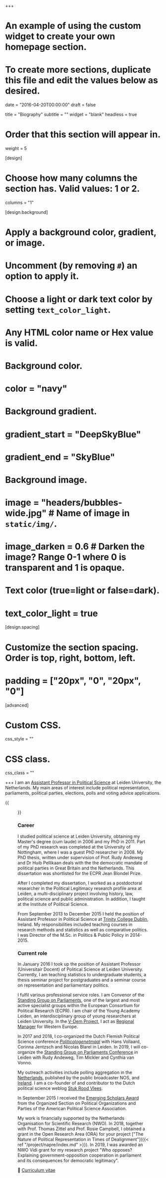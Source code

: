 +++
# An example of using the custom widget to create your own homepage section.
# To create more sections, duplicate this file and edit the values below as desired.

date = "2016-04-20T00:00:00"
draft = false

title = "Biography"
subtitle = ""
widget = "blank"
headless = true

# Order that this section will appear in.
weight = 5

[design]
  # Choose how many columns the section has. Valid values: 1 or 2.
  columns = "1"

[design.background]
  # Apply a background color, gradient, or image.
  #   Uncomment (by removing `#`) an option to apply it.
  #   Choose a light or dark text color by setting `text_color_light`.
  #   Any HTML color name or Hex value is valid.

  # Background color.
  # color = "navy"
  
  # Background gradient.
  # gradient_start = "DeepSkyBlue"
  # gradient_end = "SkyBlue"
  
  # Background image.
  # image = "headers/bubbles-wide.jpg"  # Name of image in `static/img/`.
  # image_darken = 0.6  # Darken the image? Range 0-1 where 0 is transparent and 1 is opaque.

  # Text color (true=light or false=dark).
  # text_color_light = true

[design.spacing]
  # Customize the section spacing. Order is top, right, bottom, left.
  # padding = ["20px", "0", "20px", "0"]

[advanced]
 # Custom CSS. 
 css_style = ""
 
 # CSS class.
 css_class = ""


+++
I am an [Assistant Professor in Political Science](https://www.universiteitleiden.nl/en/staffmembers/tom-louwerse) at Leiden University, the Netherlands. My main areas of interest include political representation, parliaments, political parties, elections, polls and voting advice applications.

{{<figure src="/img/tom-full.jpg" caption="Foto: Monique Shaw" class="floatright" numbered="false">}}

### Career
I studied political science at Leiden University, obtaining my Master's degree (cum laude) in 2006 and my PhD in 2011. Part of my PhD research was completed at the University of Nottingham, where I was a guest PhD researcher in 2008. My PhD thesis, written under supervision of Prof. Rudy Andeweg and Dr Huib Pellikaan deals with the the democratic mandate of political parties in Great Britain and the Netherlands. This dissertation was shortlisted for the ECPR Jean Blondel Prize.

After I completed my dissertation, I worked as a postdoctoral researcher in the Political Legitimacy research profile area at Leiden, a multi-disciplinary project involving history, law, political science and public administration. In addition, I taught at the Institute of Political Science.

From September 2013 to December 2015 I held the position of Assistant Professor in Political Science at [Trinity College Dublin](http://www.tcd.ie/Political_Science/), Ireland. My responsibilities included teaching courses in research methods and statistics as well as comparative politics. I was Director of the M.Sc. in Politics & Public Policy in 2014-2015.

### Current role
In January 2016 I took up the position of Assistant Professor (Universitair Docent) of Political Science at Leiden University. Currently, I am teaching statistics to undergraduate students, a thesis seminar project for postgraduates and a seminar course on representation and parliamentary politics.

I fulfil various professional service roles. I am Convenor of the [Standing Group on Parliaments](http://standinggroups.ecpr.eu/parliaments/), one of the largest and most active specialist groups within the European Consortium for Political Research (ECPR). I am chair of the Young Academy Leiden, an interdisciplinary group of young researchers at Leiden University. In the [V-Dem Project](https://www.v-dem.net/en/), I act as [Regional Manager](https://www.v-dem.net/en/team/regional-managers/) for Western Europe. 

In 2017 and 2018, I co-organized the Dutch Flemish Political Science conference [*Politicologenetmaal*](http://politicologenetmaal.eu/) with Hans Vollaard, Corinna Jentzsch and Nicolas Blarel in Leiden. In 2019, I will co-organize the [Standing Group on Parliaments Conference](http://standinggroups.ecpr.eu/parliaments/?page_id=499) in Leiden with Rudy Andeweg, Tim Mickler and Cynthia van Vonno.

My outreach activities include polling aggregation in the [Netherlands](http://peilingwijzer.tomlouwerse.nl/), published by the public broadcaster NOS, and [Ireland](http://www.pollingindicator.com/). I am a co-founder of and contributor to the Dutch political science weblog [Stuk Rood Vlees](http://www.stukroodvlees.nl/).

In September 2015 I received the [Emerging Scholars Award](http://www.apsanet.org/section-5-Emerging-Scholars-Award) from the Organized Section on Political Organizations and Parties of the American Political Science Association. 

My work is financially supported by the Netherlands Organisation for Scientific Research (NWO). In 2018, together with Prof. Thomas Zittel and Prof. Rosie Campbell, I obtained a grant in the Open Research Area (ORA) for your project ["The Nature of Political Representation in Times of Dealignment"]({{< ref "/project/napre/index.md" >}}). In 2019, I was awarded an NWO Vidi grant for my research project "Who opposes? Explaining government-opposition cooperation in parliament and its consequences for democratic legitimacy". 

:page_facing_up: [Curriculum vitae](pdf/CV.pdf)

